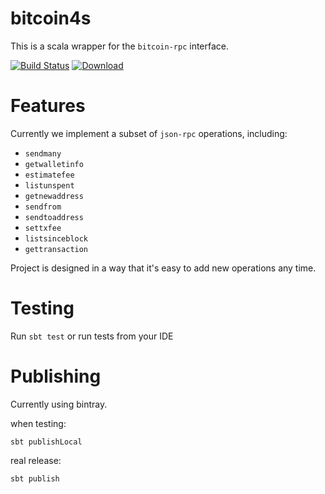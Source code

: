 # bitcoin4s

This is a scala wrapper for the `bitcoin-rpc` interface.

[![Build Status](https://travis-ci.org/bitcoinpaygate/bitcoin4s.svg)](https://travis-ci.org/bitcoinpaygate/bitcoin4s)
[![Download](https://api.bintray.com/packages/bitcoinpaygate/bitcoinpaygate-maven/bitcoin4s/images/download.svg)](https://bintray.com/bitcoinpaygate/bitcoinpaygate-maven/bitcoin4s/_latestVersion)

# Features

Currently we implement a subset of `json-rpc` operations, including:

* `sendmany`
* `getwalletinfo`
* `estimatefee`
* `listunspent`
* `getnewaddress`
* `sendfrom`
* `sendtoaddress`
* `settxfee`
* `listsinceblock`
* `gettransaction`

Project is designed in a way that it's easy to add new operations any time.

# Testing

Run `sbt test` or run tests from your IDE


# Publishing

Currently using bintray.

when testing:
```
sbt publishLocal
```

real release:
```
sbt publish
```